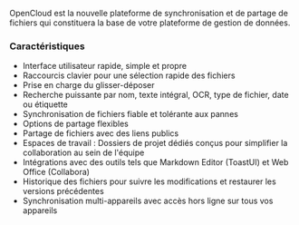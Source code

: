 OpenCloud est la nouvelle plateforme de synchronisation et de partage de fichiers qui constituera la base de votre plateforme de gestion de données.

### Caractéristiques

- Interface utilisateur rapide, simple et propre
- Raccourcis clavier pour une sélection rapide des fichiers
- Prise en charge du glisser-déposer
- Recherche puissante par nom, texte intégral, OCR, type de fichier, date ou étiquette
- Synchronisation de fichiers fiable et tolérante aux pannes
- Options de partage flexibles
- Partage de fichiers avec des liens publics
- Espaces de travail : Dossiers de projet dédiés conçus pour simplifier la collaboration au sein de l'équipe
- Intégrations avec des outils tels que Markdown Editor (ToastUI) et Web Office (Collabora)
- Historique des fichiers pour suivre les modifications et restaurer les versions précédentes
- Synchronisation multi-appareils avec accès hors ligne sur tous vos appareils
